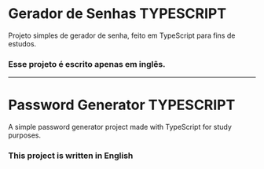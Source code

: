 # Gerador de Senhas TYPESCRIPT
Projeto simples de gerador de senha, feito em TypeScript para fins de estudos.

### Esse projeto é escrito apenas em inglês.
---
# Password Generator TYPESCRIPT
A simple password generator project made with TypeScript for study purposes.

### This project is written in English
